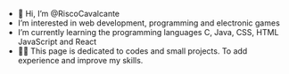 - 👋 Hi, I’m @RiscoCavalcante
- I’m interested in web development, programming and electronic games
- I’m currently learning the programming languages ​​C, Java, CSS, HTML JavaScript and React
- 👨‍💻 This page is dedicated to codes and small projects. To add experience and improve my skills.
